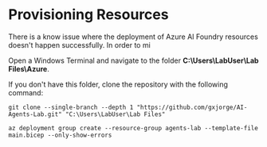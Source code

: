 

# Provisioning Resources

There is a know issue where the deployment of Azure AI Foundry resources doesn't happen successfully.
In order to mi

Open a Windows Terminal and navigate to the folder **C:\Users\LabUser\Lab Files\Azure**.

If you don't have this folder, clone the repository with the following command:

```console
git clone --single-branch --depth 1 "https://github.com/gxjorge/AI-Agents-Lab.git" "C:\Users\LabUser\Lab Files"
```

```console
az deployment group create --resource-group agents-lab --template-file main.bicep --only-show-errors
```
